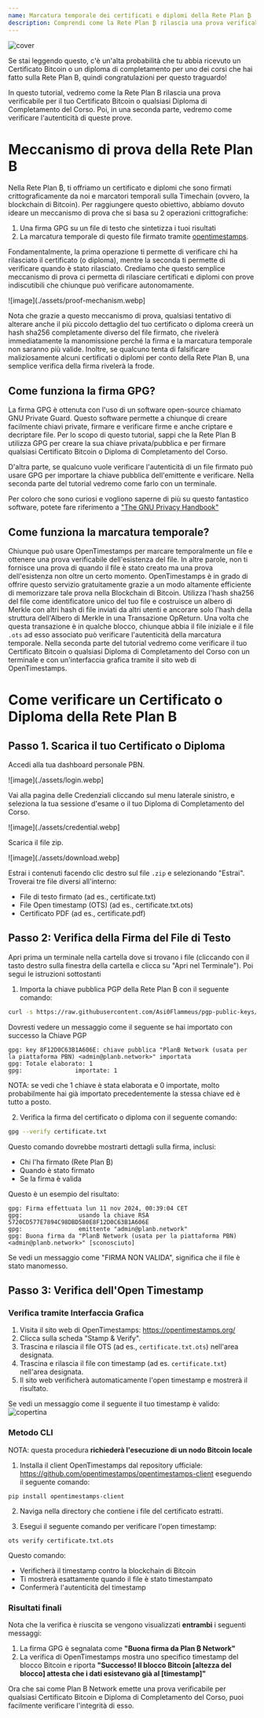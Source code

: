 ```yaml
---
name: Marcatura temporale dei certificati e diplomi della Rete Plan ₿
description: Comprendi come la Rete Plan ₿ rilascia una prova verificabile per il tuo certificato e diplomi
---
```


![cover](assets/cover.webp)

Se stai leggendo questo, c'è un'alta probabilità che tu abbia ricevuto un Certificato Bitcoin o un diploma di completamento per uno dei corsi che hai fatto sulla Rete Plan B, quindi congratulazioni per questo traguardo!

In questo tutorial, vedremo come la Rete Plan B rilascia una prova verificabile per il tuo Certificato Bitcoin o qualsiasi Diploma di Completamento del Corso. Poi, in una seconda parte, vedremo come verificare l'autenticità di queste prove.

# Meccanismo di prova della Rete Plan B

Nella Rete Plan ₿, ti offriamo un certificato e diplomi che sono firmati crittograficamente da noi e marcatori temporali sulla Timechain (ovvero, la blockchain di Bitcoin). Per raggiungere questo obiettivo, abbiamo dovuto ideare un meccanismo di prova che si basa su 2 operazioni crittografiche:

1. Una firma GPG su un file di testo che sintetizza i tuoi risultati
2. La marcatura temporale di questo file firmato tramite [opentimestamps](https://opentimestamps.org/).

Fondamentalmente, la prima operazione ti permette di verificare chi ha rilasciato il certificato (o diploma), mentre la seconda ti permette di verificare quando è stato rilasciato.
Crediamo che questo semplice meccanismo di prova ci permetta di rilasciare certificati e diplomi con prove indiscutibili che chiunque può verificare autonomamente.

![image](./assets/proof-mechanism.webp]

Nota che grazie a questo meccanismo di prova, qualsiasi tentativo di alterare anche il più piccolo dettaglio del tuo certificato o diploma creerà un hash sha256 completamente diverso del file firmato, che rivelerà immediatamente la manomissione perché la firma e la marcatura temporale non saranno più valide. Inoltre, se qualcuno tenta di falsificare maliziosamente alcuni certificati o diplomi per conto della Rete Plan B, una semplice verifica della firma rivelerà la frode.

## Come funziona la firma GPG?

La firma GPG è ottenuta con l'uso di un software open-source chiamato GNU Private Guard. Questo software permette a chiunque di creare facilmente chiavi private, firmare e verificare firme e anche criptare e decriptare file. Per lo scopo di questo tutorial, sappi che la Rete Plan B utilizza GPG per creare la sua chiave privata/pubblica e per firmare qualsiasi Certificato Bitcoin o Diploma di Completamento del Corso.

D'altra parte, se qualcuno vuole verificare l'autenticità di un file firmato può usare GPG per importare la chiave pubblica dell'emittente e verificare. Nella seconda parte del tutorial vedremo come farlo con un terminale.

Per coloro che sono curiosi e vogliono saperne di più su questo fantastico software, potete fare riferimento a ["The GNU Privacy Handbook"](https://www.gnupg.org/gph/en/manual/x135.html)

## Come funziona la marcatura temporale?

Chiunque può usare OpenTimestamps per marcare temporalmente un file e ottenere una prova verificabile dell'esistenza del file. In altre parole, non ti fornisce una prova di quando il file è stato creato ma una prova dell'esistenza non oltre un certo momento.
OpenTimestamps è in grado di offrire questo servizio gratuitamente grazie a un modo altamente efficiente di memorizzare tale prova nella Blockchain di Bitcoin. Utilizza l'hash sha256 del file come identificatore unico del tuo file e costruisce un albero di Merkle con altri hash di file inviati da altri utenti e ancorare solo l'hash della struttura dell'Albero di Merkle in una Transazione OpReturn.
Una volta che questa transazione è in qualche blocco, chiunque abbia il file iniziale e il file `.ots` ad esso associato può verificare l'autenticità della marcatura temporale. Nella seconda parte del tutorial vedremo come verificare il tuo Certificato Bitcoin o qualsiasi Diploma di Completamento del Corso con un terminale e con un'interfaccia grafica tramite il sito web di OpenTimestamps.

# Come verificare un Certificato o Diploma della Rete Plan B

## Passo 1. Scarica il tuo Certificato o Diploma

Accedi alla tua dashboard personale PBN.

![image](./assets/login.webp]

Vai alla pagina delle Credenziali cliccando sul menu laterale sinistro, e seleziona la tua sessione d'esame o il tuo Diploma di Completamento del Corso.

![image](./assets/credential.webp]

Scarica il file zip.

![image](./assets/download.webp]

Estrai i contenuti facendo clic destro sul file `.zip` e selezionando "Estrai". Troverai tre file diversi all'interno:

- File di testo firmato (ad es., certificate.txt)
- File Open timestamp (OTS) (ad es., certificate.txt.ots)
- Certificato PDF (ad es., certificate.pdf)

## Passo 2: Verifica della Firma del File di Testo

Apri prima un terminale nella cartella dove si trovano i file (cliccando con il tasto destro sulla finestra della cartella e clicca su "Apri nel Terminale"). Poi segui le istruzioni sottostanti

1. Importa la chiave pubblica PGP della Rete Plan ₿ con il seguente comando:

```bash
curl -s https://raw.githubusercontent.com/Asi0Flammeus/pgp-public-keys/master/planb-network-pk.asc | gpg --import
```

Dovresti vedere un messaggio come il seguente se hai importato con successo la Chiave PGP

```
gpg: key 8F12D0C63B1A606E: chiave pubblica "PlanB Network (usata per la piattaforma PBN) <admin@planb.network>" importata
gpg: Totale elaborato: 1
gpg:               importate: 1
```

NOTA: se vedi che 1 chiave è stata elaborata e 0 importate, molto probabilmente hai già importato precedentemente la stessa chiave ed è tutto a posto.

2. Verifica la firma del certificato o diploma con il seguente comando:

```bash
gpg --verify certificate.txt
```

Questo comando dovrebbe mostrarti dettagli sulla firma, inclusi:

- Chi l'ha firmato (Rete Plan ₿)
- Quando è stato firmato
- Se la firma è valida

Questo è un esempio del risultato:

```
gpg: Firma effettuata lun 11 nov 2024, 00:39:04 CET
gpg:                usando la chiave RSA 5720CD577E7894C98DBD580E8F12D0C63B1A606E
gpg:                emittente "admin@planb.network"
gpg: Buona firma da "PlanB Network (usata per la piattaforma PBN) <admin@planb.network>" [sconosciuto]
```

Se vedi un messaggio come "FIRMA NON VALIDA", significa che il file è stato manomesso.

## Passo 3: Verifica dell'Open Timestamp

### Verifica tramite Interfaccia Grafica

1. Visita il sito web di OpenTimestamps: https://opentimestamps.org/
2. Clicca sulla scheda "Stamp & Verify".
3. Trascina e rilascia il file OTS (ad es., `certificate.txt.ots`) nell'area designata.
4. Trascina e rilascia il file con timestamp (ad es. `certificate.txt`) nell'area designata.
5. Il sito web verificherà automaticamente l'open timestamp e mostrerà il risultato.

Se vedi un messaggio come il seguente il tuo timestamp è valido:
![copertina](assets/opentimestamp_wegui_verified.webp)
### Metodo CLI

NOTA: questa procedura **richiederà l'esecuzione di un nodo Bitcoin locale**

1. Installa il client OpenTimestamps dal repository ufficiale: https://github.com/opentimestamps/opentimestamps-client eseguendo il seguente comando:

```
pip install opentimestamps-client
```

2. Naviga nella directory che contiene i file del certificato estratti.

3. Esegui il seguente comando per verificare l'open timestamp:

```
ots verify certificate.txt.ots
```

Questo comando:

- Verificherà il timestamp contro la blockchain di Bitcoin
- Ti mostrerà esattamente quando il file è stato timestampato
- Confermerà l'autenticità del timestamp

### Risultati finali

Nota che la verifica è riuscita se vengono visualizzati **entrambi** i seguenti messaggi:

1. La firma GPG è segnalata come **"Buona firma da Plan ₿ Network"**
2. La verifica di OpenTimestamps mostra uno specifico timestamp del blocco Bitcoin e riporta **"Successo! Il blocco Bitcoin [altezza del blocco] attesta che i dati esistevano già al [timestamp]"**

Ora che sai come Plan B Network emette una prova verificabile per qualsiasi Certificato Bitcoin e Diploma di Completamento del Corso, puoi facilmente verificare l'integrità di esso.